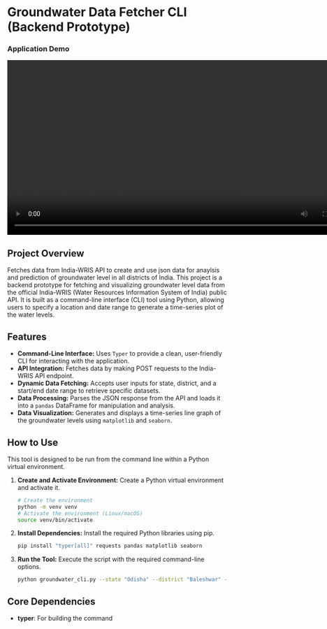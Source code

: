 # Groundwater Data Fetcher CLI (Backend Prototype)

### Application Demo

<video src="https://github.com/TheArkhamBat/groundwater-cli-app/raw/main/demo.mp4" width="800" controls>
  Your browser does not support the video tag.
</video>

## Project Overview

Fetches data from India-WRIS API to create and use json data for anaylsis and prediction of groundwater level in all districts of India. This project is a backend prototype for fetching and visualizing groundwater level data from the official India-WRIS (Water Resources Information System of India) public API. It is built as a command-line interface (CLI) tool using Python, allowing users to specify a location and date range to generate a time-series plot of the water levels.

## Features

* **Command-Line Interface:** Uses `Typer` to provide a clean, user-friendly CLI for interacting with the application.
* **API Integration:** Fetches data by making POST requests to the India-WRIS API endpoint.
* **Dynamic Data Fetching:** Accepts user inputs for state, district, and a start/end date range to retrieve specific datasets.
* **Data Processing:** Parses the JSON response from the API and loads it into a `pandas` DataFrame for manipulation and analysis.
* **Data Visualization:** Generates and displays a time-series line graph of the groundwater levels using `matplotlib` and `seaborn`.

## How to Use

This tool is designed to be run from the command line within a Python virtual environment.

1.  **Create and Activate Environment:** Create a Python virtual environment and activate it.
    ```bash
    # Create the environment
    python -m venv venv
    # Activate the environment (Linux/macOS)
    source venv/bin/activate
    ```

2.  **Install Dependencies:** Install the required Python libraries using pip.
    ```bash
    pip install "typer[all]" requests pandas matplotlib seaborn
    ```

3.  **Run the Tool:** Execute the script with the required command-line options.
    ```bash
    python groundwater_cli.py --state "Odisha" --district "Baleshwar" --start-date "2023-11-01" --end-date "2024-10-31"
    ```

## Core Dependencies

* **typer**: For building the command
